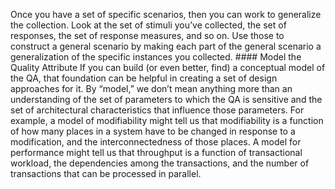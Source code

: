 Once you have a set of specific scenarios, then you can work to generalize the collection. Look at the set of stimuli you’ve collected, the set of responses, the set of response measures, and so on. Use those to construct a general scenario by making each part of the general scenario a generalization of the specific instances you collected. #### Model the Quality Attribute If you can build (or even better, find) a conceptual model of the QA, that foundation can be helpful in creating a set of design approaches for it. By “model,” we don’t mean anything more than an understanding of the set of parameters to which the QA is sensitive and the set of architectural characteristics that influence those parameters. For example, a model of modifiability might tell us that modifiability is a function of how many places in a system have to be changed in response to a modification, and the interconnectedness of those places. A model for performance might tell us that throughput is a function of transactional workload, the dependencies among the transactions, and the number of transactions that can be processed in parallel.